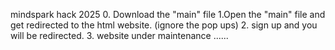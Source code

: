 mindspark hack 2025
0. Download the "main" file
1.Open the "main" file and get redirected to the  html website. (ignore the pop ups)
2. sign up and you will be redirected.
3. website under maintenance ......

